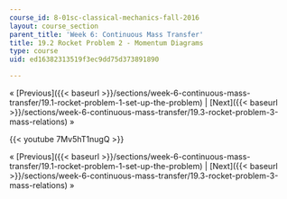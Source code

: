 ```yaml
---
course_id: 8-01sc-classical-mechanics-fall-2016
layout: course_section
parent_title: 'Week 6: Continuous Mass Transfer'
title: 19.2 Rocket Problem 2 - Momentum Diagrams
type: course
uid: ed16382313519f3ec9dd75d373891890

---
```


« [Previous]({{< baseurl >}}/sections/week-6-continuous-mass-transfer/19.1-rocket-problem-1-set-up-the-problem) | [Next]({{< baseurl >}}/sections/week-6-continuous-mass-transfer/19.3-rocket-problem-3-mass-relations) »

{{< youtube 7Mv5hT1nugQ >}}

« [Previous]({{< baseurl >}}/sections/week-6-continuous-mass-transfer/19.1-rocket-problem-1-set-up-the-problem) | [Next]({{< baseurl >}}/sections/week-6-continuous-mass-transfer/19.3-rocket-problem-3-mass-relations) »